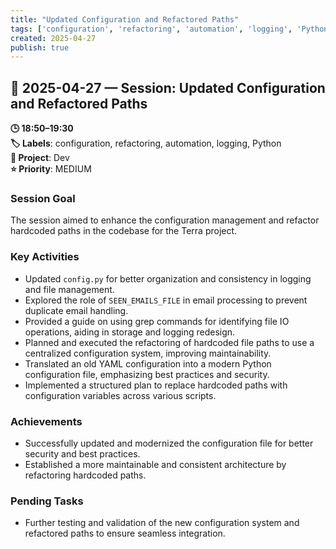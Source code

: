 ```yaml
---
title: "Updated Configuration and Refactored Paths"
tags: ['configuration', 'refactoring', 'automation', 'logging', 'Python']
created: 2025-04-27
publish: true
---
```


## 📅 2025-04-27 — Session: Updated Configuration and Refactored Paths

**🕒 18:50–19:30**  
**🏷️ Labels**: configuration, refactoring, automation, logging, Python  
**📂 Project**: Dev  
**⭐ Priority**: MEDIUM  


### Session Goal
The session aimed to enhance the configuration management and refactor hardcoded paths in the codebase for the Terra project.

### Key Activities
- Updated `config.py` for better organization and consistency in logging and file management.
- Explored the role of `SEEN_EMAILS_FILE` in email processing to prevent duplicate email handling.
- Provided a guide on using grep commands for identifying file IO operations, aiding in storage and logging redesign.
- Planned and executed the refactoring of hardcoded file paths to use a centralized configuration system, improving maintainability.
- Translated an old YAML configuration into a modern Python configuration file, emphasizing best practices and security.
- Implemented a structured plan to replace hardcoded paths with configuration variables across various scripts.

### Achievements
- Successfully updated and modernized the configuration file for better security and best practices.
- Established a more maintainable and consistent architecture by refactoring hardcoded paths.

### Pending Tasks
- Further testing and validation of the new configuration system and refactored paths to ensure seamless integration.
